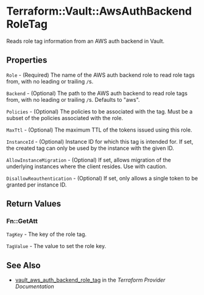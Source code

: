 # Terraform::Vault::AwsAuthBackendRoleTag

Reads role tag information from an AWS auth backend in Vault.

## Properties

`Role` - (Required) The name of the AWS auth backend role to read
role tags from, with no leading or trailing `/`s.

`Backend` - (Optional) The path to the AWS auth backend to
read role tags from, with no leading or trailing `/`s. Defaults to "aws".

`Policies` - (Optional) The policies to be associated with the tag. Must be a subset of the policies associated with the role.

`MaxTtl` - (Optional) The maximum TTL of the tokens issued using this role.

`InstanceId` - (Optional) Instance ID for which this tag is intended for. If set, the created tag can only be used by the instance with the given ID.

`AllowInstanceMigration` - (Optional) If set, allows migration of the underlying instances where the client resides. Use with caution.

`DisallowReauthentication` - (Optional) If set, only allows a single token to be granted per instance ID.


## Return Values

### Fn::GetAtt

`TagKey` - The key of the role tag.

`TagValue` - The value to set the role key.

## See Also

* [vault_aws_auth_backend_role_tag](https://www.terraform.io/docs/providers/vault/r/aws_auth_backend_role_tag.html) in the _Terraform Provider Documentation_